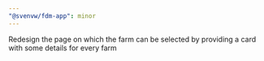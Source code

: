 ```yaml
---
"@svenvw/fdm-app": minor
---
```


Redesign the page on which the farm can be selected by providing a card with some details for every farm
